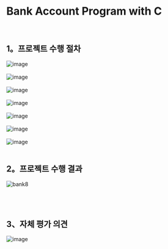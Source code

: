 # Bank Account Program with C
<br>


## 1。프로젝트 수행 절차


<img width="８00" alt="image" src="https://github.com/cysim506/BankAccountProgram/blob/main/bank1.PNG">
<br>
<br>
<img width="８00" alt="image" src="https://github.com/cysim506/BankAccountProgram/blob/main/bank2.PNG">
<br>
<br>
<img width="８00" alt="image" src="https://github.com/cysim506/BankAccountProgram/blob/main/bank3.PNG">
<br>
<br>
<img width="８00" alt="image" src="https://github.com/cysim506/BankAccountProgram/blob/main/bank4.PNG">
<br>
<br>
<img width="８00" alt="image" src="https://github.com/cysim506/BankAccountProgram/blob/main/bank5.PNG">
<br>
<br>
<img width="８00" alt="image" src="https://github.com/cysim506/BankAccountProgram/blob/main/bank6.PNG">
<br>
<br>
<img width="８00" alt="image" src="https://github.com/cysim506/BankAccountProgram/blob/main/bank7.PNG">
<br>
<br>

## 2。프로젝트 수행 결과

![bank8](https://github.com/cysim506/BankAccountProgram/blob/main/bank8.gif)
<br>
<br>
<br>
<br>

## 3、자체 평가 의견

<img width="８00" alt="image" src="https://github.com/cysim506/BankAccountProgram/blob/main/bank9.PNG">



